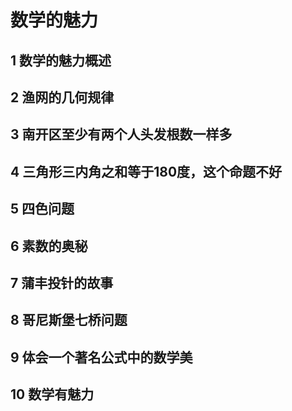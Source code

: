 # 数学的魅力 
>
## 1 数学的魅力概述
>
## 2 渔网的几何规律
>
## 3 南开区至少有两个人头发根数一样多
>
## 4 三角形三内角之和等于180度，这个命题不好
>
## 5 四色问题
>
## 6 素数的奥秘
>
## 7 蒲丰投针的故事
>
## 8 哥尼斯堡七桥问题
>
## 9 体会一个著名公式中的数学美
>
## 10 数学有魅力
>
 
